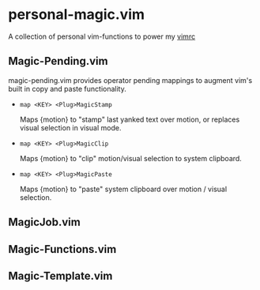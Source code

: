 # personal-magic.vim
A collection of personal vim-functions to power my [vimrc][]

[vimrc]: https://github.com/s133p/dotfiles/blob/master/.vimrc

## Magic-Pending.vim

magic-pending.vim provides operator pending mappings to augment vim's
built in copy and paste functionality.

- `map <KEY> <Plug>MagicStamp`

  Maps <KEY>{motion} to "stamp" last yanked text over motion, 
  or replaces visual selection in visual mode.

- `map <KEY> <Plug>MagicClip`

  Maps <KEY>{motion} to "clip" motion/visual selection to system
  clipboard.

- `map <KEY> <Plug>MagicPaste`

  Maps <KEY>{motion} to "paste" system clipboard over
  motion / visual selection.

## MagicJob.vim

## Magic-Functions.vim

## Magic-Template.vim
